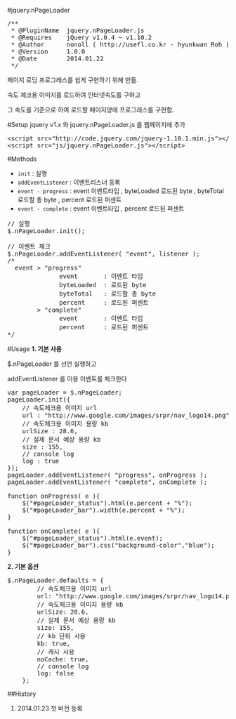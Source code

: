 #jquery.nPageLoader
<pre lang="javascript">
/**
 * @PluginName	jquery.nPageLoader.js
 * @Requires	jQuery v1.0.4 ~ v1.10.2
 * @Author		nonoll ( http://usefl.co.kr - hyunkwan Roh )
 * @Version		1.0.0
 * @Date		2014.01.22
 */
</pre>
페이지 로딩 프로그래스를 쉽게 구현하기 위해 만듦.

속도 체크용 이미지를 로드하여 인터넷속도를 구하고

그 속도를 기준으로 하여 로드할 페이지양에 프로그래스를 구현함.

#Setup
jquery v1.x 와 jquery.nPageLoader.js 를 웹페이지에 추가
<pre lang="html">
&lt;script src="http://code.jquery.com/jquery-1.10.1.min.js"&gt;&lt;/script&gt;
&lt;script src="js/jquery.nPageLoader.js"&gt;&lt;/script&gt;
</pre>

#Methods
- ``init`` : 실행
- ``addEventListener`` : 이벤트리스너 등록
- ``event - progress`` : event 이벤트타입 , byteLoaded 로드된 byte , byteTotal 로드할 총 byte , percent 로드된 퍼센트
- ``event - complete`` : event 이벤트타입 , percent 로드된 퍼센트 

<pre lang="javascript">
// 실행
$.nPageLoader.init();

// 이벤트 체크
$.nPageLoader.addEventListener( "event", listener );
/*
  event > "progress"
              event       : 이벤트 타입
              byteLoaded  : 로드된 byte
              byteTotal   : 로드할 총 byte
              percent     : 로드된 퍼센트
        > "complete"
              event       : 이벤트 타입
              percent     : 로드된 퍼센트
*/
</pre>

#Usage
**1. 기본 사용**

$.nPageLoader 를 선언 실행하고

addEventListener 를 이용 이벤트를 체크한다
<pre lang="javascript">
var pageLoader = $.nPageLoader;
pageLoader.init({
	// 속도체크용 이미지 url
	url : "http://www.google.com/images/srpr/nav_logo14.png",
	// 속도체크용 이미지 용량 kb
	urlSize : 28.6,
	// 실제 문서 예상 용량 kb
	size : 155,
	// console log
	log : true
});
pageLoader.addEventListener( "progress", onProgress );
pageLoader.addEventListener( "complete", onComplete );

function onProgress( e ){
	$("#pageLoader_status").html(e.percent + "%");
	$("#pageLoader_bar").width(e.percent + "%");
}

function onComplete( e ){
	$("#pageLoader_status").html(e.event);
	$("#pageLoader_bar").css("background-color","blue");
}
</pre>

**2. 기본 옵션**
<pre lang="javascript">
$.nPageLoader.defaults = {
		// 속도체크용 이미지 url
		url: "http://www.google.com/images/srpr/nav_logo14.png",
		// 속도체크용 이미지 용량 kb
		urlSize: 28.6,
		// 실제 문서 예상 용량 kb
		size: 155,
		// kb 단위 사용
		kb: true,
		// 캐시 사용
		noCache: true,
		// console log
		log: false
	};
</pre>

##History
1. 2014.01.23 첫 버전 등록





